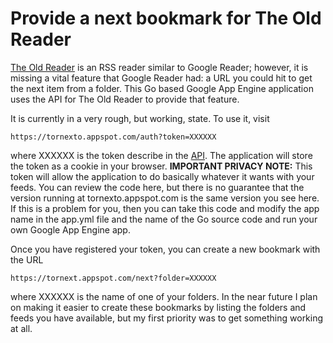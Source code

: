 # Provide a next bookmark for The Old Reader

[The Old Reader](http://theoldreader.com) is an RSS reader similar to Google Reader;
however, it is missing a vital feature that Google Reader had: a URL you could hit 
to get the next item from a folder.  This Go based Google App Engine application uses
the API for The Old Reader to provide that feature.

It is currently in a very rough, but working, state.  To use it, visit

    https://tornexto.appspot.com/auth?token=XXXXXX

where XXXXXX is the token describe in the [API](https://github.com/krasnoukhov/theoldreader-api/blob/master/README.md#getting-a-token).  The application will store the token as a cookie in your browser.  **IMPORTANT PRIVACY NOTE:** This token will allow the application to do basically whatever it wants with your feeds.  You can review the code here, but there is no guarantee that the version running at tornexto.appspot.com is the same version you see here.  If this is a problem for you, then you can take this code and modify the app name in the app.yml file and the name of the Go source code and run your own Google App Engine app.

Once you have registered your token, you can create a new bookmark with the URL

    https://tornext.appspot.com/next?folder=XXXXXX

where XXXXXX is the name of one of your folders.  In the near future I plan on making it easier to create these bookmarks by listing the folders and feeds you have available, but my first priority was to get something working at all.
